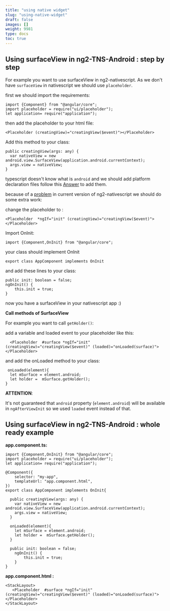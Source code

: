 ```yaml
---
title: "using native widget"
slug: "using-native-widget"
draft: false
images: []
weight: 9981
type: docs
toc: true
---
```


## Using surfaceView in ng2-TNS-Android : step by step
For example you want to use surfaceView in ng2-nativescript.
As we don't have `surfaceView` in nativescript we should use `placeholder`.

first we should import the requirements:

    import {Component} from "@angular/core";
    import placeholder = require("ui/placeholder");
    let application= require("application");


then add the placeholder to your html file:

`<Placeholder (creatingView)="creatingView($event)"></Placeholder>
`

Add this method to your class:

    public creatingView(args: any) {
      var nativeView = new android.view.SurfaceView(application.android.currentContext);
      args.view = nativeView;
    }
typescript doesn't know what is `android` and we should add platform declaration files
follow this [Answer][1] to add them.

because of a [problem][2]  in current version of ng2-nativescript we should do some extra work:

change the placeholder to :

    <Placeholder  *ngIf="init" (creatingView)="creatingView($event)"></Placeholder>
Import OnInit:

    import {Component,OnInit} from "@angular/core";

your class should implement OnInit

    export class AppComponent implements OnInit

 and add these lines to your class:

    public init: boolean = false;
    ngOnInit() {
        this.init = true;
    }
now you have a surfaceView in your nativescript app :)

**Call methods of SurfaceView**

For example you want to call `getHolder()`:


add a variable and loaded event to your placeholder like this:
    
      <Placeholder  #surface *ngIf="init" (creatingView)="creatingView($event)" (loaded)="onLoaded(surface)"></Placeholder>

and add the onLoaded method to your class:

     onLoaded(element){
      let mSurface = element.android;
      let holder =  mSurface.getHolder();
    }

**ATTENTION**:

It's not guaranteed that `android` property (`element.android`) will be available in `ngAfterViewInit` so we used `loaded` event instead of that.
    

  [1]: http://stackoverflow.com/a/37524018/4146943
  [2]: https://github.com/NativeScript/nativescript-angular/issues/283

## Using surfaceView in ng2-TNS-Android : whole ready example
**app.component.ts:**

    import {Component,OnInit} from "@angular/core";
    import placeholder = require("ui/placeholder");
    let application= require("application");

    @Component({
        selector: "my-app",
        templateUrl: "app.component.html",
    })
    export class AppComponent implements OnInit{

      public creatingView(args: any) {
        var nativeView = new android.view.SurfaceView(application.android.currentContext);
        args.view = nativeView;
      }

      onLoaded(element){
        let mSurface = element.android;
        let holder =  mSurface.getHolder();
      }

      public init: boolean = false;
        ngOnInit() {
            this.init = true;
        }
    }


**app.component.html :**

    <StackLayout>
       <Placeholder  #surface *ngIf="init" (creatingView)="creatingView($event)" (loaded)="onLoaded(surface)"></Placeholder>
    </StackLayout>



